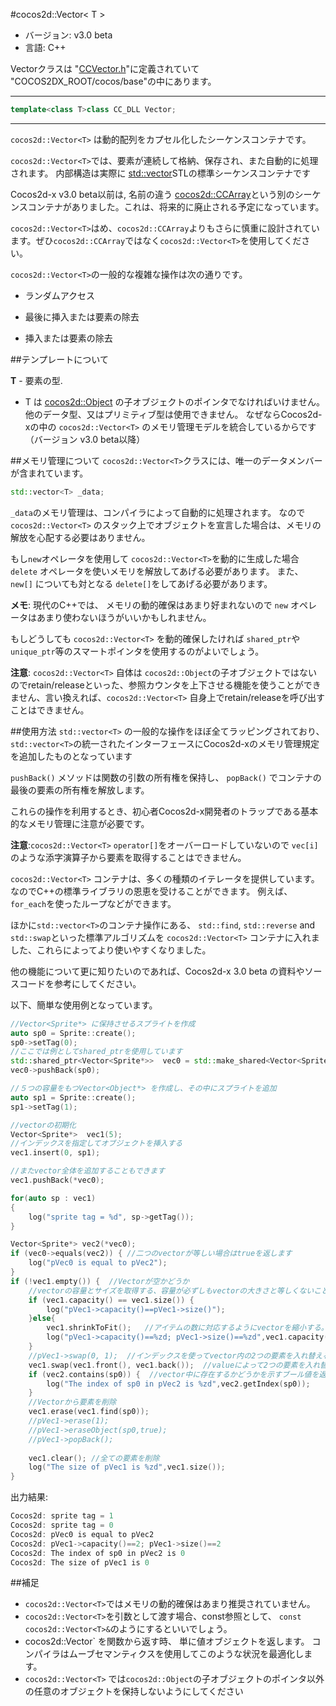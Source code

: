 #cocos2d::Vector< T >

- バージョン: v3.0 beta
- 言語: C++

Vectorクラスは "[CCVector.h](https://github.com/cocos2d/cocos2d-x/blob/develop/cocos/base/CCVector.h)"に定義されていて "COCOS2DX_ROOT/cocos/base"の中にあります。

---

```cpp
template<class T>class CC_DLL Vector;
```

---

`cocos2d::Vector<T>` は動的配列をカプセル化したシーケンスコンテナです。

`cocos2d::Vector<T>`では、要素が連続して格納、保存され、また自動的に処理されます。 内部構造は実際に [std::vector<T>](http://en.cppreference.com/w/cpp/container/vector)STLの標準シーケンスコンテナです

Cocos2d-x v3.0 beta以前は, 名前の違う [cocos2d::CCArray](https://github.com/cocos2d/cocos2d-x/blob/develop/cocos/base/CCArray.h)という別のシーケンスコンテナがありました。これは、将来的に廃止される予定になっています。

`cocos2d::Vector<T>`はめ、`cocos2d::CCArray`よりもさらに慎重に設計されています。ぜひ`cocos2d::CCArray`ではなく`cocos2d::Vector<T>`を使用してください。

`cocos2d::Vector<T>`の一般的な複雑な操作は次の通りです。

- ランダムアクセス

- 最後に挿入または要素の除去

- 挿入または要素の除去


##テンプレートについて

**T** - 要素の型.

- T は [cocos2d::Object](https://github.com/cocos2d/cocos2d-x/blob/develop/cocos/base/CCObject.h) の子オブジェクトのポインタでなければいけません。他のデータ型、又はプリミティブ型は使用できません。 なぜならCocos2d-xの中の `cocos2d::Vector<T>` のメモリ管理モデルを統合しているからです（バージョン v3.0 beta以降）

##メモリ管理について
`cocos2d::Vector<T>`クラスには、唯一のデータメンバーが含まれています。

```cpp
std::vector<T> _data;
```

`_data`のメモリ管理は、コンパイラによって自動的に処理されます。 なので `cocos2d::Vector<T>` のスタック上でオブジェクトを宣言した場合は、メモリの解放を心配する必要はありません。

もし`new`オペレータを使用して `cocos2d::Vector<T>`を動的に生成した場合`delete` オペレータを使いメモリを解放してあげる必要があります。 また、 `new[]` についても対となる `delete[]`をしてあげる必要があります。

**メモ**: 現代のC++では、 メモリの動的確保はあまり好まれないので `new` オペレータはあまり使わないほうがいいかもしれません。

もしどうしても `cocos2d::Vector<T>` を動的確保したければ `shared_ptr`や`unique_ptr`等のスマートポインタを使用するのがよいでしょう。

**注意**: `cocos2d::Vector<T>` 自体は `cocos2d::Object`の子オブジェクトではないのでretain/releaseといった、参照カウンタを上下させる機能を使うことができません、言い換えれば、`cocos2d::Vector<T>` 自身上でretain/releaseを呼び出すことはできません。


##使用方法
 `std::vector<T>` の一般的な操作をほぼ全てラッピングされており、`std::vector<T>`の統一されたインターフェースにCocos2d-xのメモリ管理規定を追加したものとなっています

`pushBack()` メソッドは関数の引数の所有権を保持し、 `popBack()` でコンテナの最後の要素の所有権を解放します。

これらの操作を利用するとき、初心者Cocos2d-x開発者のトラップである基本的なメモリ管理に注意が必要です。

**注意**:`cocos2d::Vector<T>` `operator[]`をオーバーロードしていないので `vec[i]`のような添字演算子から要素を取得することはできません。

`cocos2d::Vector<T>` コンテナは、多くの種類のイテレータを提供しています。なのでC++の標準ライブラリの恩恵を受けることができます。 例えば、`for_each`を使ったループなどができます。

ほかに`std::vector<T>`のコンテナ操作にある、 `std::find`, `std::reverse` and `std::swap`といった標準アルゴリズムを `cocos2d::Vector<T>` コンテナに入れました、これらによってより使いやすくなりました。

他の機能について更に知りたいのであれば、Cocos2d-x 3.0 beta の資料やソースコードを参考にしてください。

以下、簡単な使用例となっています。

```cpp
//Vector<Sprite*> に保持させるスプライトを作成
auto sp0 = Sprite::create();
sp0->setTag(0);
//ここでは例としてshared_ptrを使用しています
std::shared_ptr<Vector<Sprite*>>  vec0 = std::make_shared<Vector<Sprite*>>();  //デフォルトコンストラクタ
vec0->pushBack(sp0);

//５つの容量をもつVector<Object*> を作成し、その中にスプライトを追加
auto sp1 = Sprite::create();
sp1->setTag(1);

//vectorの初期化
Vector<Sprite*>  vec1(5);
//インデックスを指定してオブジェクトを挿入する
vec1.insert(0, sp1);

//またvector全体を追加することもできます
vec1.pushBack(*vec0);

for(auto sp : vec1)
{
    log("sprite tag = %d", sp->getTag());
}

Vector<Sprite*> vec2(*vec0);
if (vec0->equals(vec2)) { //二つのvectorが等しい場合はtrueを返します
    log("pVec0 is equal to pVec2");
}
if (!vec1.empty()) {  //Vectorが空かどうか
    //vectorの容量とサイズを取得する、容量が必ずしもvectorの大きさと等しくないことに注意
    if (vec1.capacity() == vec1.size()) {
        log("pVec1->capacity()==pVec1->size()");
    }else{
        vec1.shrinkToFit();   //アイテムの数に対応するようにvectorを縮小する。
        log("pVec1->capacity()==%zd; pVec1->size()==%zd",vec1.capacity(),vec1.size());
    }
    //pVec1->swap(0, 1);  //インデックスを使ってvector内の2つの要素を入れ替える。
    vec1.swap(vec1.front(), vec1.back());  //valueによって2つの要素を入れ替える
    if (vec2.contains(sp0)) {  //vector中に存在するかどうかを示すブール値を返します
        log("The index of sp0 in pVec2 is %zd",vec2.getIndex(sp0));
    }
    //Vectorから要素を削除
    vec1.erase(vec1.find(sp0));
    //pVec1->erase(1);
    //pVec1->eraseObject(sp0,true);
    //pVec1->popBack();
    
    vec1.clear(); //全ての要素を削除
    log("The size of pVec1 is %zd",vec1.size());
}
 ```

出力結果:

```cpp
Cocos2d: sprite tag = 1
Cocos2d: sprite tag = 0
Cocos2d: pVec0 is equal to pVec2
Cocos2d: pVec1->capacity()==2; pVec1->size()==2
Cocos2d: The index of sp0 in pVec2 is 0
Cocos2d: The size of pVec1 is 0
```

##補足

-  `cocos2d::Vector<T>`ではメモリの動的確保はあまり推奨されていません。
- `cocos2d::Vector<T>`を引数として渡す場合、const参照として、 `const cocos2d::Vector<T>&`のようにするといいでしょう。
- cocos2d::Vector<T>` を関数から返す時、 単に値オブジェクトを返します。 コンパイラはムーブセマンティクスを使用してこのような状況を最適化します。
- `cocos2d::Vector<T>` では`cocos2d::Object`の子オブジェクトのポインタ以外の任意のオブジェクトを保持しないようにしてください


